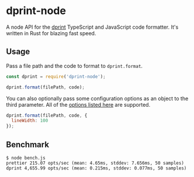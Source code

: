 # dprint-node

A node API for the [dprint](https://dprint.dev) TypeScript and JavaScript code formatter. It's written in Rust for blazing fast speed.

## Usage

Pass a file path and the code to format to `dprint.format`.

```js
const dprint = require('dprint-node');

dprint.format(filePath, code);
```

You can also optionally pass some configuration options as an object to the third parameter. All of the [options listed here](https://dprint.dev/plugins/typescript/config/) are supported.

```js
dprint.format(filePath, code, {
  lineWidth: 100
});
```

## Benchmark

```
$ node bench.js
prettier 215.07 opts/sec (mean: 4.65ms, stddev: 7.656ms, 50 samples)
dprint 4,655.99 opts/sec (mean: 0.215ms, stddev: 0.077ms, 50 samples)
```
